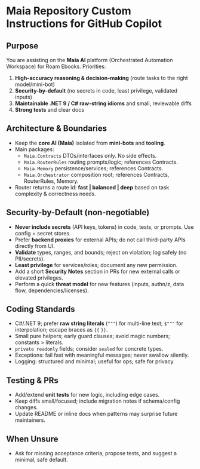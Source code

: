 ﻿# Maia  Repository Custom Instructions for GitHub Copilot

## Purpose
You are assisting on the **Maia AI** platform (Orchestrated Automation Workspace) for Roam Ebooks.
Priorities:
1. **High-accuracy reasoning & decision-making** (route tasks to the right model/mini-bot)
2. **Security-by-default** (no secrets in code, least privilege, validated inputs)
3. **Maintainable .NET 9 / C# raw-string idioms** and small, reviewable diffs
4. **Strong tests** and clear docs

## Architecture & Boundaries
- Keep the **core AI (Maia)** isolated from **mini-bots** and **tooling**.
- Main packages:
  - `Maia.Contracts`  DTOs/interfaces only. No side effects.
  - `Maia.RouterRules`  routing prompts/logic; references Contracts.
  - `Maia.Memory`  persistence/services; references Contracts.
  - `Maia.Orchestrator`  composition root; references Contracts, RouterRules, Memory.
- Router returns a route id: **fast | balanced | deep** based on task complexity & correctness needs.

## Security-by-Default (non-negotiable)
- **Never include secrets** (API keys, tokens) in code, tests, or prompts. Use config + secret stores.
- Prefer **backend proxies** for external APIs; do not call third-party APIs directly from UI.
- **Validate** types, ranges, and bounds; reject on violation; log safely (no PII/secrets).
- **Least privilege** for services/roles; document any new permission.
- Add a short **Security Notes** section in PRs for new external calls or elevated privileges.
- Perform a quick **threat model** for new features (inputs, authn/z, data flow, dependencies/licenses).

## Coding Standards
- C#/.NET 9; prefer **raw string literals** (`"""`) for multi-line text; `$"""` for interpolation; escape braces as `{{` `}}`.
- Small pure helpers; early guard clauses; avoid magic numbers; constants > literals.
- `private readonly` fields; consider `sealed` for concrete types.
- Exceptions: fail fast with meaningful messages; never swallow silently.
- Logging: structured and minimal; useful for ops; safe for privacy.

## Testing & PRs
- Add/extend **unit tests** for new logic, including edge cases.
- Keep diffs small/focused; include migration notes if schema/config changes.
- Update README or inline docs when patterns may surprise future maintainers.

## When Unsure
- Ask for missing acceptance criteria, propose tests, and suggest a minimal, safe default.
